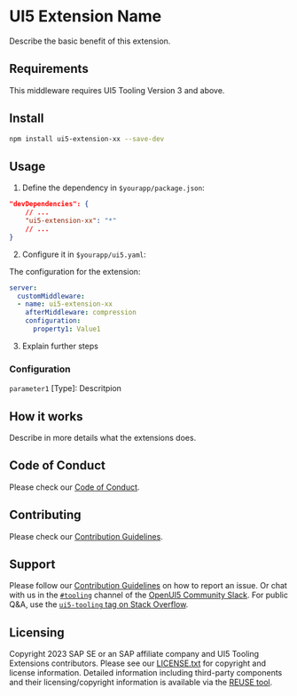 # UI5 Extension Name

Describe the basic benefit of this extension.

## Requirements

This middleware requires UI5 Tooling Version 3 and above.

## Install

```sh
npm install ui5-extension-xx --save-dev
```

## Usage

1. Define the dependency in `$yourapp/package.json`:

```json
"devDependencies": {
    // ...
    "ui5-extension-xx": "*"
    // ...
}
```

2. Configure it in `$yourapp/ui5.yaml`:

The configuration for the extension:

```yaml
server:
  customMiddleware:
  - name: ui5-extension-xx
    afterMiddleware: compression
    configuration:
      property1: Value1
```

3. Explain further steps

### Configuration

`parameter1` [Type]: Descritpion

## How it works

Describe in more details what the extensions does.

## Code of Conduct

Please check our [Code of Conduct](https://github.com/SAP/ui5-tooling-extensions/blob/main/CODE_OF_CONDUCT.md).

## Contributing

Please check our [Contribution Guidelines](https://github.com/SAP/ui5-tooling-extensions/blob/main/CONTRIBUTING.md).

## Support

Please follow our [Contribution Guidelines](https://github.com/SAP/ui5-tooling-extensions/blob/main/CONTRIBUTING.md#report-an-issue) on how to report an issue. Or chat with us in the [`#tooling`](https://openui5.slack.com/archives/C0A7QFN6B) channel of the [OpenUI5 Community Slack](https://ui5-slack-invite.cfapps.eu10.hana.ondemand.com/). For public Q&A, use the [`ui5-tooling` tag on Stack Overflow](https://stackoverflow.com/questions/tagged/ui5-tooling).

## Licensing

Copyright 2023 SAP SE or an SAP affiliate company and UI5 Tooling Extensions contributors. Please see our [LICENSE.txt](../../LICENSE.txt) for copyright and license information. Detailed information including third-party components and their licensing/copyright information is available via the [REUSE tool](https://api.reuse.software/info/github.com/SAP/ui5-tooling-extensions).
